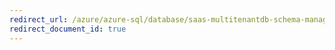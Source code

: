 ```yaml
---
redirect_url: /azure/azure-sql/database/saas-multitenantdb-schema-management
redirect_document_id: true
---
```

